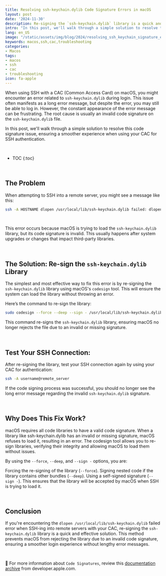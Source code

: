 ```yaml
---
title: Resolving ssh-keychain.dylib Code Signature Errors in macOS
layout: post
date: '2024-11-30'
description: Re-signing the `ssh-keychain.dylib` library is a quick and effective solution to resolve this code signature error during ssh logins.
intro: "In this post, we'll walk through a simple solution to resolve this code signature issue, ensuring a smoother experience when using your CAC for SSH authentication." 
lang: en_US
image: "/static/assets/img/blog/2024/resolving_ssh_keychain_signature_errors/resolving_ssh_keychain_signature_errors.jpg"
keywords: macos,ssh,cac,troubleshooting
categories:
- Macos
tags:
- macos
- ssh
- cac
- troubleshooting
icon: fa-apple
---
```


When using SSH with a CAC (Common Access Card) on macOS, you might encounter an error related to `ssh-keychain.dylib` during login. This issue often manifests as a long error message, but despite the error, you may still be able to log in. However, the constant appearance of the error message can be frustrating. The root cause is usually an invalid code signature on the `ssh-keychain.dylib` file.

In this post, we'll walk through a simple solution to resolve this code signature issue, ensuring a smoother experience when using your CAC for SSH authentication.

<br>

* TOC 
{:toc}

<br>

## The Problem

When attempting to SSH into a remote server, you might see a message like this:

```bash
ssh -A HOSTNAME dlopen /usr/local/lib/ssh-keychain.dylib failed: dlopen(/usr/local/lib/ssh-keychain.dylib, 0x0002): tried: '/usr/local/lib/ssh-keychain.dylib' (code signature invalid in <8978BDE8-8AE2-3EFE-833D-DC2C8781B6C4> '/usr/local/lib/ssh-keychain.dylib' (errno=1) sliceOffset=0x00018000, codeBlobOffset=0x0001DFC0, codeBlobSize=0x00004B40), '/System/Volumes/Preboot/Cryptexes/OS/usr/local/lib/ssh-keychain.dylib' (no such file), '/usr/local/lib/ssh-keychain.dylib' (code signature invalid in <8978BDE8-8AE2-3EFE-833D-DC2C8781B6C4> '/usr/local/lib/ssh-keychain.dylib' (errno=1) sliceOffset=0x00018000, codeBlobOffset=0x0001DFC0, codeBlobSize=0x00004B40)
```
<br>

This error occurs because macOS is trying to load the `ssh-keychain.dylib` library, but its code signature is invalid. This usually happens after system upgrades or changes that impact third-party libraries.

<br>

## The Solution: Re-sign the `ssh-keychain.dylib` Library

The simplest and most effective way to fix this error is by re-signing the `ssh-keychain.dylib` library using macOS's `codesign` tool. This will ensure the system can load the library without throwing an error.

Here’s the command to re-sign the library:

```bash
sudo codesign --force --deep --sign - /usr/local/lib/ssh-keychain.dylib
```

This command re-signs the `ssh-keychain.dylib` library, ensuring macOS no longer rejects the file due to an invalid or missing signature.

<br>

## Test Your SSH Connection:

After re-signing the library, test your SSH connection again by using your CAC for authentication:

```bash
ssh -A username@remote_server
```

If the code signing process was successful, you should no longer see the long error message regarding the invalid `ssh-keychain.dylib` signature.

<br>

## Why Does This Fix Work?
macOS requires all code libraries to have a valid code signature. When a library like ssh-keychain.dylib has an invalid or missing signature, macOS refuses to load it, resulting in an error. The codesign tool allows you to re-sign libraries, verifying their integrity and allowing macOS to load them without issues.

By using the `--force`, `--deep`, and `--sign -` options, you are:

Forcing the re-signing of the library (`--force`).
Signing nested code if the library contains other bundles (`--deep`).
Using a self-signed signature (`--sign -`).
This ensures that the library will be accepted by macOS when SSH is trying to load it.

<br>

## Conclusion
If you're encountering the `dlopen /usr/local/lib/ssh-keychain.dylib` failed error when SSH-ing into remote servers with your CAC, re-signing the `ssh-keychain.dylib` library is a quick and effective solution. This method prevents macOS from rejecting the library due to an invalid code signature, ensuring a smoother login experience without lengthy error messages.

<br>

📝 For more information about `Code Signatures`, review this [documentation archive](https://developer.apple.com/library/archive/documentation/Security/Conceptual/CodeSigningGuide/AboutCS/AboutCS.html) from developer.apple.com.
